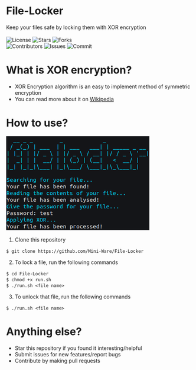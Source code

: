 # File-Locker
Keep your files safe by locking them with XOR encryption</br></br>
![License](https://img.shields.io/github/license/Mini-Ware/File-Locker)
![Stars](https://img.shields.io/github/stars/Mini-Ware/File-Locker)
![Forks](https://img.shields.io/github/forks/Mini-Ware/File-Locker)<br>
![Contributors](https://img.shields.io/github/contributors/Mini-Ware/File-Locker)
![Issues](https://img.shields.io/github/issues/Mini-Ware/File-Locker)
![Commit](https://img.shields.io/github/last-commit/Mini-Ware/File-Locker)
# What is XOR encryption?
- XOR Encryption algorithm is an easy to implement method of symmetric encryption
- You can read more about it on [Wikipedia](https://en.wikipedia.org/wiki/XOR_cipher)
# How to use?
![](https://github.com/Mini-Ware/File-Locker/blob/main/preview.png)
1) Clone this repository
```shell
$ git clone https://github.com/Mini-Ware/File-Locker
```
2) To lock a file, run the following commands
```shell
$ cd File-Locker
$ chmod +x run.sh
$ ./run.sh <file name>
```
3) To unlock that file, run the following commands
```shell
$ ./run.sh <file name>
```
# Anything else?
- Star this repository if you found it interesting/helpful
- Submit issues for new features/report bugs
- Contribute by making pull requests
